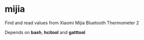 # mijia
Find and read values from Xiaomi Mijia Bluetooth Thermometer 2

Depends on **bash**, **hcitool** and **gatttool**
